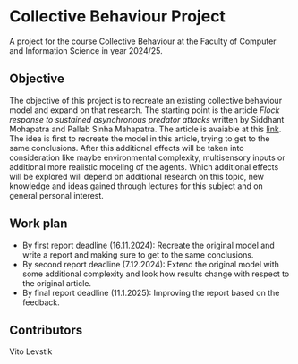 # Collective Behaviour Project
A project for the course Collective Behaviour at the Faculty of Computer and Information Science in year 2024/25.

## Objective
The objective of this project is to recreate an existing collective behaviour model and expand on that research. The starting point is the article
*Flock response to sustained asynchronous predator attacks* written by Siddhant Mohapatra and Pallab Sinha Mahapatra. The article is avaiable at this [link](https://doi.org/10.1101/2023.11.14.567144).
The idea is first to recreate the model in this article, trying to get to the same conclusions. After this additional effects will be taken into consideration like maybe environmental complexity, multisensory inputs or additional more realistic modeling of the agents. Which additional effects will be explored will depend on additional research on this topic, new knowledge and ideas gained through lectures for this subject and on general personal interest. 

## Work plan
- By first report deadline (16.11.2024): Recreate the original model and write a report and making sure to get to the same conclusions.
- By second report deadline (7.12.2024): Extend the original model with some additional complexity and look how results change with respect to the original article.
- By final report deadline (11.1.2025): Improving the report based on the feedback.

## Contributors
Vito Levstik
